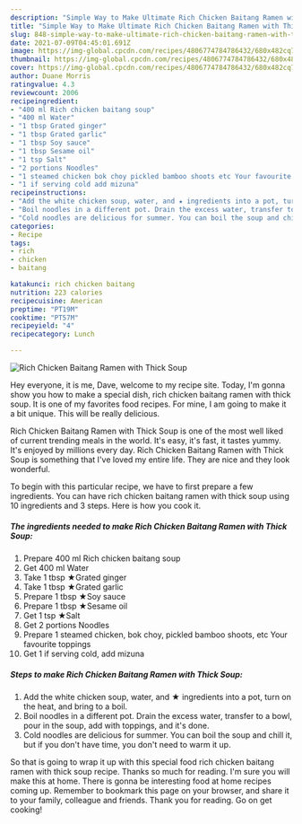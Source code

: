 ```yaml
---
description: "Simple Way to Make Ultimate Rich Chicken Baitang Ramen with Thick Soup"
title: "Simple Way to Make Ultimate Rich Chicken Baitang Ramen with Thick Soup"
slug: 848-simple-way-to-make-ultimate-rich-chicken-baitang-ramen-with-thick-soup
date: 2021-07-09T04:45:01.691Z
image: https://img-global.cpcdn.com/recipes/4806774784786432/680x482cq70/rich-chicken-baitang-ramen-with-thick-soup-recipe-main-photo.jpg
thumbnail: https://img-global.cpcdn.com/recipes/4806774784786432/680x482cq70/rich-chicken-baitang-ramen-with-thick-soup-recipe-main-photo.jpg
cover: https://img-global.cpcdn.com/recipes/4806774784786432/680x482cq70/rich-chicken-baitang-ramen-with-thick-soup-recipe-main-photo.jpg
author: Duane Morris
ratingvalue: 4.3
reviewcount: 2006
recipeingredient:
- "400 ml Rich chicken baitang soup"
- "400 ml Water"
- "1 tbsp Grated ginger"
- "1 tbsp Grated garlic"
- "1 tbsp Soy sauce"
- "1 tbsp Sesame oil"
- "1 tsp Salt"
- "2 portions Noodles"
- "1 steamed chicken bok choy pickled bamboo shoots etc Your favourite toppings"
- "1 if serving cold add mizuna"
recipeinstructions:
- "Add the white chicken soup, water, and ★ ingredients into a pot, turn on the heat, and bring to a boil."
- "Boil noodles in a different pot. Drain the excess water, transfer to a bowl, pour in the soup, add with toppings, and it&#39;s done."
- "Cold noodles are delicious for summer. You can boil the soup and chill it, but if you don&#39;t have time, you don&#39;t need to warm it up."
categories:
- Recipe
tags:
- rich
- chicken
- baitang

katakunci: rich chicken baitang 
nutrition: 223 calories
recipecuisine: American
preptime: "PT19M"
cooktime: "PT57M"
recipeyield: "4"
recipecategory: Lunch

---
```



![Rich Chicken Baitang Ramen with Thick Soup](https://img-global.cpcdn.com/recipes/4806774784786432/680x482cq70/rich-chicken-baitang-ramen-with-thick-soup-recipe-main-photo.jpg)

Hey everyone, it is me, Dave, welcome to my recipe site. Today, I'm gonna show you how to make a special dish, rich chicken baitang ramen with thick soup. It is one of my favorites food recipes. For mine, I am going to make it a bit unique. This will be really delicious.



Rich Chicken Baitang Ramen with Thick Soup is one of the most well liked of current trending meals in the world. It's easy, it's fast, it tastes yummy. It's enjoyed by millions every day. Rich Chicken Baitang Ramen with Thick Soup is something that I've loved my entire life. They are nice and they look wonderful.


To begin with this particular recipe, we have to first prepare a few ingredients. You can have rich chicken baitang ramen with thick soup using 10 ingredients and 3 steps. Here is how you cook it.

<!--inarticleads1-->

##### The ingredients needed to make Rich Chicken Baitang Ramen with Thick Soup:

1. Prepare 400 ml Rich chicken baitang soup
1. Get 400 ml Water
1. Take 1 tbsp ★Grated ginger
1. Take 1 tbsp ★Grated garlic
1. Prepare 1 tbsp ★Soy sauce
1. Prepare 1 tbsp ★Sesame oil
1. Get 1 tsp ★Salt
1. Get 2 portions Noodles
1. Prepare 1 steamed chicken, bok choy, pickled bamboo shoots, etc Your favourite toppings
1. Get 1 if serving cold, add mizuna




<!--inarticleads2-->

##### Steps to make Rich Chicken Baitang Ramen with Thick Soup:

1. Add the white chicken soup, water, and ★ ingredients into a pot, turn on the heat, and bring to a boil.
1. Boil noodles in a different pot. Drain the excess water, transfer to a bowl, pour in the soup, add with toppings, and it&#39;s done.
1. Cold noodles are delicious for summer. You can boil the soup and chill it, but if you don&#39;t have time, you don&#39;t need to warm it up.




So that is going to wrap it up with this special food rich chicken baitang ramen with thick soup recipe. Thanks so much for reading. I'm sure you will make this at home. There is gonna be interesting food at home recipes coming up. Remember to bookmark this page on your browser, and share it to your family, colleague and friends. Thank you for reading. Go on get cooking!
